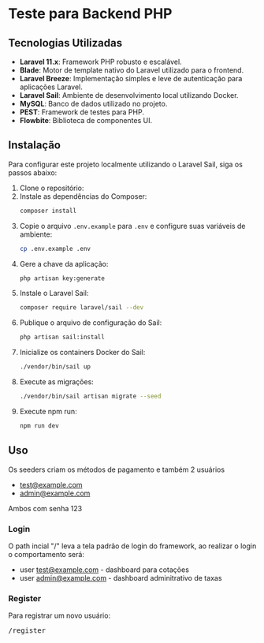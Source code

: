 # Teste para Backend PHP

## Tecnologias Utilizadas

- **Laravel 11.x**: Framework PHP robusto e escalável.
- **Blade**: Motor de template nativo do Laravel utilizado para o frontend.
- **Laravel Breeze**: Implementação simples e leve de autenticação para aplicações Laravel.
- **Laravel Sail**: Ambiente de desenvolvimento local utilizando Docker.
- **MySQL**: Banco de dados utilizado no projeto.
- **PEST**: Framework de testes para PHP.
- **Flowbite**: Biblioteca de componentes UI.

## Instalação

Para configurar este projeto localmente utilizando o Laravel Sail, siga os passos abaixo:

1. Clone o repositório:
2. Instale as dependências do Composer:
    ```bash
    composer install
    ```
3. Copie o arquivo `.env.example` para `.env` e configure suas variáveis de ambiente:
   ```bash
   cp .env.example .env
   ```
4. Gere a chave da aplicação:
    ```bash
    php artisan key:generate
    ```
5. Instale o Laravel Sail:
    ```bash
    composer require laravel/sail --dev
    ```
6. Publique o arquivo de configuração do Sail:
    ```bash
    php artisan sail:install
    ```
7. Inicialize os containers Docker do Sail:
    ```bash
    ./vendor/bin/sail up
    ```
8. Execute as migrações:
    ```bash
    ./vendor/bin/sail artisan migrate --seed
    ```
9. Execute npm run:
    ```bash
   npm run dev
   ```
## Uso 
Os seeders criam os métodos de pagamento e também 2 usuários

- test@example.com
- admin@example.com

Ambos com senha 123

### Login
O path incial "/" leva a tela padrão de login do framework, ao realizar o login o comportamento será:

- user test@example.com - dashboard para cotações
- user admin@example.com - dashboard adminitrativo de taxas

### Register
Para registrar um novo usuário:
<pre>/register</pre>


